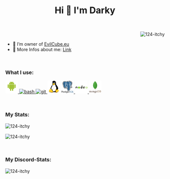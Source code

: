 <h1 align="center">Hi 👋 I'm Darky</h1>
<p align="right" style="margin-top: 50px;"> <img src="https://komarev.com/ghpvc/?username=124-itchy&label=Profile%20views&color=0e75b6&style=plastic" alt="124-itchy" /> </p>

- 🔭 I’m owner of [EvilCube.eu](https://evilcube.eu/)
- 🔭 More Infos about me: [Link](http://itchy.evilcube.eu/)

<br>

<h3 align="left">What I use:</h3>
<p align="left"> <a href="https://developer.android.com" target="_blank"> <img src="https://raw.githubusercontent.com/devicons/devicon/master/icons/android/android-original-wordmark.svg" alt="android" width="40" height="40"/> </a> <a href="https://www.gnu.org/software/bash/" target="_blank"> <img src="https://www.vectorlogo.zone/logos/gnu_bash/gnu_bash-icon.svg" alt="bash" width="40" height="40"/> </a> <a href="https://git-scm.com/" target="_blank"> <img src="https://www.vectorlogo.zone/logos/git-scm/git-scm-icon.svg" alt="git" width="40" height="40"/> </a> <img src="https://raw.githubusercontent.com/devicons/devicon/master/icons/linux/linux-original.svg" alt="linux" width="40" height="40"/> </a><a href="https://www.postgresql.org" target="_blank"> <img src="https://raw.githubusercontent.com/devicons/devicon/master/icons/postgresql/postgresql-original-wordmark.svg" alt="postgresql" width="40" height="40"/> </a> <a href="https://nodejs.org/en/" target="_blank"> <img src="https://raw.githubusercontent.com/devicons/devicon/master/icons/nodejs/nodejs-original-wordmark.svg" alt="node.js" width="40" height="40"/> </a> <a href="https://mongodb.com" target="_blank"> <img src="https://raw.githubusercontent.com/devicons/devicon/master/icons/mongodb/mongodb-original-wordmark.svg" alt="MongoDB" width="40" height="40"/> </a> </p>

<br>

<h3 align="left">My Stats: </h3>
<p><img align="center" src="https://github-readme-stats.vercel.app/api/top-langs?username=124-itchy&show_icons=true&theme=tokyonight&locale=en&layout=compact" alt="124-itchy" /></p>

<p><img align="center" src="https://github-readme-stats.vercel.app/api?username=124-itchy&show_icons=true&theme=tokyonight&locale=en" alt="124-itchy" /></p>

<br>

<h3 align="left">My Discord-Stats: </h3>
<p><img align="center" src="https://lanyard-profile-readme.vercel.app/api/351661012627226625" alt="124-itchy" /></p>
